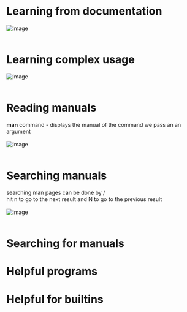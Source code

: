 # Learning from documentation
![image](https://github.com/user-attachments/assets/fd13c1c9-4e65-4f74-9d33-4b18cd2910c5)<br>
<br>
# Learning complex usage
![image](https://github.com/user-attachments/assets/8e75a89c-21b0-4c2a-b603-0772a49b0f71)<br>
<br>
# Reading manuals
**man** command - displays the manual of the command we pass an an argument<br>
<br>
![image](https://github.com/user-attachments/assets/db32e370-e0ac-4847-b4d4-7663173c969b)<br>
<br>
# Searching manuals
searching man pages can be done by /<br>
hit n to go to the next result and N to go to the previous result<br>
<br>
![image](https://github.com/user-attachments/assets/4c6d419d-fba4-4513-b7cd-018974dddb92)<br>
<br>

# Searching for manuals
# Helpful programs
# Helpful for builtins
